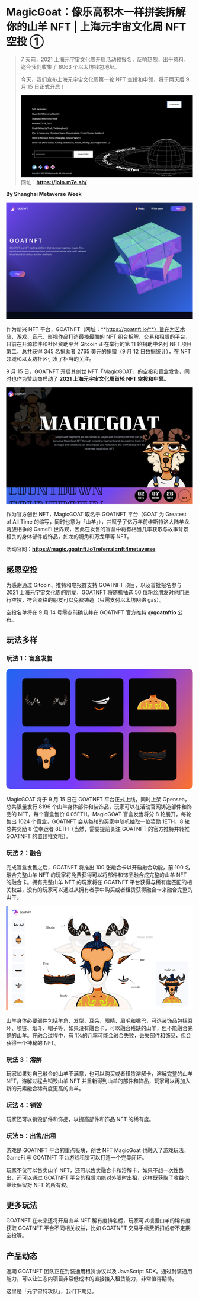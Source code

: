 # MagicGoat：像乐高积木一样拼装拆解你的山羊 NFT | 上海元宇宙文化周 NFT 空投 ①

> 7 天前，2021 上海元宇宙文化周开启活动预报名，反响热烈，出乎意料，迄今我们收集了 8063 个以太坊钱包地址。
>
> 今天，我们宣布上海元宇宙文化周第一轮 NFT 空投和申领，将于两天后 9 月 15 日正式开启！
>
> ![](./join.jpg)
> 网址：**https://join.m7e.sh/**

**By Shanghai Metaverse Week**

![](./goatnft.png)

作为新兴 NFT 平台，GOATNFT（网址：**https://goatnft.io/**）旨在为艺术品、游戏、音乐、影视作品打造最棒最酷的 NFT 组合拆解、交易和租赁的平台，日前在开源软件和社区资助平台 Gitcoin 正在举行的第 11 轮捐助中名列 NFT 项目第二，总共获得 345 名捐助者 2765 美元的捐赠（9 月 12 日数据统计），在 NFT 领域和以太坊社区引发了相当的关注。

9 月 15 日，GOATNFT 开启其创世 NFT「MagicGOAT」的空投和盲盒发售，同时也作为赞助商启动了 **2021 上海元宇宙文化周首轮 NFT 空投和申领。**

![](./magicgoat.png)

作为官方创世 NFT，MagicGOAT 取名于 GOATNFT 平台（GOAT 为 Greatest of All Time 的缩写，同时也意为「山羊」），并赋予了亿万年前维斯特洛大陆羊龙两族相争的 GameFi 世界观，因此在发售的盲盒中将有相当几率获取与故事背景相关的身体部件或饰品，如龙的犄角和万龙甲等 NFT。

活动官网：**https://magic.goatnft.io?referral=nft4metaverse**

## 感恩空投

为感谢通过 Gitcoin、推特和电报群支持 GOATNFT 项目，以及首批报名参与 2021 上海元宇宙文化周的朋友，GOATNFT 将随机抽选 50 位粉丝朋友对他们进行空投，符合资格的朋友可以免费铸造（只需支付以太坊网络 gas）。

空投名单将在 9 月 14 号零点前确认并在 GOATNFT 官方推特 **@goatnftio** 公布。

## 玩法多样

### 玩法 1：盲盒发售

![](./01.png)

MagicGOAT 将于 9 月 15 日在 GOATNFT 平台正式上线，同时上架 Opensea，总共限量发行 8196 个山羊身体部件和装饰品，玩家可以在活动官网铸造部件和饰品的 NFT，每个盲盒售价 0.05ETH。MagicGOAT 盲盒发售将分 8 轮展开，每轮售出 1024 个盲盒，GOATNFT 会从每轮的买家中随机抽取一位奖励 1ETH，8 轮总共奖励 8 位幸运者 8ETH（当然，需要提前关注 GOATNFT 的官方推特并转推 GOATNFT 的置顶推文哦）。

### 玩法 2：融合

完成盲盒发售之后，GOATNFT 将推出 100 张融合卡以开启融合功能，前 100 名融合完整山羊 NFT 的玩家将免费获得可以将部件和饰品融合成完整的山羊 NFT 的融合卡。拥有完整山羊 NFT 的玩家将在 GOATNFT 平台获得与稀有度匹配的相关权益，没有的玩家可以通过从拥有者手中购买或者租赁获得融合卡来融合完整的山羊。

![](./02.png)

山羊身体必要部件包括羊角、发型、耳朵、眼睛、眉毛和嘴巴，可选装饰品包括耳环、项链、烟斗、帽子等，如果没有融合卡，可以融合残缺的山羊，但不能融合完整的山羊。在融合过程中，有 1%的几率可能会融合失败，丢失部件和饰品，但会获得一个神秘的 NFT。

### 玩法 3：溶解

玩家如果对自己融合的山羊不满意，也可以购买或者租赁溶解卡，溶解完整的山羊 NFT，溶解过程会销毁山羊 NFT 并重新得到山羊的部件和饰品，玩家可以再加入新的元素融合稀有度更高的山羊。

### 玩法 4：销毁

玩家还可以销毁部件和饰品，以提高部件和饰品 NFT 的稀有度。

### 玩法 5：出售/出租

游戏是 GOATNFT 平台的重点板块，创世 NFT MagicGoat 也融入了游戏玩法，GameFi 与 GOATNFT 平台游戏租赁可以打造一个完美闭环。

玩家不仅可以售卖山羊 NFT，还可以售卖融合卡和溶解卡，如果不想一次性售出，还可以通过 GOATNFT 平台的租赁功能对外限时出租，这样既获取了收益也继续保留对 NFT 的所有权。

## 更多玩法

GOATNFT 在未来还将开启山羊 NFT 稀有度排名榜，玩家可以根据山羊的稀有度获取 GOATNFT 平台不同相关权益，比如 GOATNFT 交易手续费折扣或者不定期空投等。

## 产品动态

近期 GOATNFT 团队正在封装通用租赁协议以及 JavaScript SDK。通过封装通用能力，可以让生态内项目非常低成本的直接接入租赁能力，非常值得期待。

这里是「元宇宙特攻队」，我们下期见。
